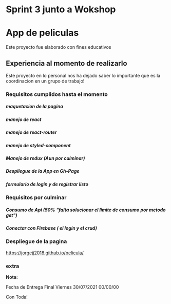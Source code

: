 # Sprint 3 junto a Wokshop
# App de peliculas

Este proyecto fue elaborado con fines educativos

## Experiencia al momento de realizarlo

Este proyecto en lo personal nos ha dejado saber lo importante que es la coordinacion en un grupo de trabajo!

### Requisitos cumplidos hasta el momento

##### maquetacion de la pagina
##### manejo de react
##### manejo de react-router
##### manejo de styled-component
##### Manejo de redux (Aun por culminar)
##### Despliegue de la App en Gh-Page
##### formulario de login y de registrar listo

###  Requisitos por culminar

##### Consumo de Api (50% "falta solucionar el limite de consumo por metodo get")
##### Conectar con Firebase ( el login y el crud)


### Despliegue de la pagina

https://jorgejj2018.github.io/pelicula/

### extra

**Nota:**

Fecha de Entrega Final Viernes 30/07/2021 00/00/00 

Con Toda!
